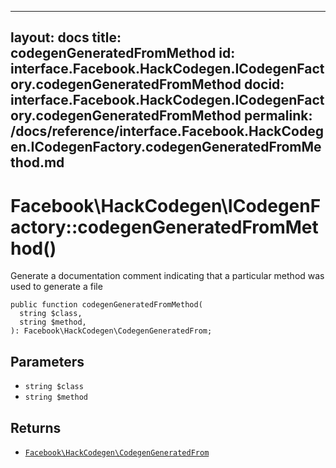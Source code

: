
***

layout: docs
title: codegenGeneratedFromMethod
id: interface.Facebook.HackCodegen.ICodegenFactory.codegenGeneratedFromMethod
docid: interface.Facebook.HackCodegen.ICodegenFactory.codegenGeneratedFromMethod
permalink: /docs/reference/interface.Facebook.HackCodegen.ICodegenFactory.codegenGeneratedFromMethod.md
---







# Facebook\\HackCodegen\\ICodegenFactory::codegenGeneratedFromMethod()




Generate a documentation comment indicating that a particular method was
used to generate a file




``` Hack
public function codegenGeneratedFromMethod(
  string $class,
  string $method,
): Facebook\HackCodegen\CodegenGeneratedFrom;
```




## Parameters




+ ` string $class `
+ ` string $method `




## Returns




* [` Facebook\HackCodegen\CodegenGeneratedFrom `](<class.Facebook.HackCodegen.CodegenGeneratedFrom.md>)